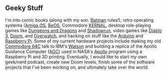 ## Geeky Stuff

I'm into comic books (along with my son. [Batman](http://www.dccomics.com/characters/batman) rules!), retro operating systems ([Amiga OS](https://en.wikipedia.org/wiki/AmigaOS), [BeOS](https://en.wikipedia.org/wiki/BeOS), Commodore [KERNAL](https://en.wikipedia.org/wiki/KERNAL), desktop role-playing games like [Dungeons and Dragons](http://dnd.wizards.com/) and [Shadowrun](http://www.shadowrun.com), video games like [Diablo 3](us.battle.net/d3), [Doom](http://doom.com/en-us/), and [Overwatch](https://playoverwatch.com), and hacking on stuff like the [Arduino](http://www.arduino.cc/) and [Raspberry Pi](http://www.raspberrypi.org/). Some of my current hardware projects include making my old [Commodore 64C](http://www.mos6502.com/my-commodore-collection/commodore-64-series/commodore-64c/) talk to IBM's [Watson](http://www.ibm.com/smarterplanet/us/en/ibmwatson/what-is-watson.html)  and building a replica of the Apollo Guidance Computer ([AGC](https://en.wikipedia.org/wiki/Apollo_Guidance_Computer)) used in NASA's [Apollo](https://en.wikipedia.org/wiki/Apollo_program) program using a Raspberry Pi and 3D printing. Eventually, I would like to start my own geek/nerd podcast, create new Doom levels, finish some of the software projects that I've been working on, and ultimately take over the world.


